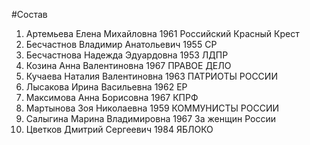 #Состав
1. Артемьева Елена Михайловна 1961 Российский Красный Крест
2. Бесчастнов Владимир Анатольевич 1955 СР
3. Бесчастнова Надежда Эдуардовна 1953 ЛДПР
4. Козина Анна Валентиновна 1967 ПРАВОЕ ДЕЛО
5. Кучаева Наталия Валентиновна 1963 ПАТРИОТЫ РОССИИ
6. Лысакова Ирина Васильевна 1962 ЕР
7. Максимова Анна Борисовна 1967 КПРФ
8. Мартынова Зоя Николаевна 1959 КОММУНИСТЫ РОССИИ
9. Салыгина Марина Владимировна 1967 За женщин России
10. Цветков Дмитрий Сергеевич 1984 ЯБЛОКО
